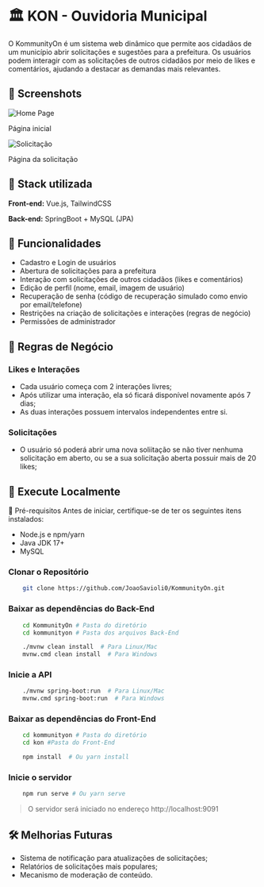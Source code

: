 
# 🏛️ KON - Ouvidoria Municipal

O KommunityOn é um sistema web dinâmico que permite aos cidadãos de um município abrir solicitações e sugestões para a prefeitura. Os usuários podem interagir com as solicitações de outros cidadãos por meio de likes e comentários, ajudando a destacar as demandas mais relevantes.

## 📸 Screenshots

![Home Page](https://github.com/user-attachments/assets/94674c84-f89e-4a30-95c1-ffa0e48ac891)

Página inicial

![Solicitação](https://github.com/user-attachments/assets/d1469d78-4e1b-4e84-85bb-c128548886f6)

Página da solicitação

## 🧵 Stack utilizada

**Front-end:** Vue.js, TailwindCSS

**Back-end:** SpringBoot + MySQL (JPA)


## 📱 Funcionalidades

- Cadastro e Login de usuários
- Abertura de solicitações para a prefeitura
- Interação com solicitações de outros cidadãos (likes e comentários)
- Edição de perfil (nome, email, imagem de usuário)
- Recuperação de senha (código de recuperação simulado como envio por email/telefone)
- Restrições na criação de solicitações e interações (regras de negócio)
- Permissões de administrador

## 📜 Regras de Negócio
### Likes e Interações

- Cada usuário começa com 2 interações livres;
- Após utilizar uma interação, ela só ficará disponível novamente após 7 dias;
- As duas interações possuem intervalos independentes entre si.

### Solicitações

- O usuário só poderá abrir uma nova soliitação se não tiver nenhuma solicitação em aberto, ou se a sua solicitação aberta possuir mais de 20 likes;


## 🚀 Execute Localmente

📌 Pré-requisitos
Antes de iniciar, certifique-se de ter os seguintes itens instalados:

- Node.js e npm/yarn
- Java JDK 17+
- MySQL

### Clonar o Repositório
```bash
    git clone https://github.com/JoaoSavioli0/KommunityOn.git
```
    
### Baixar as dependências do Back-End
```bash
    cd KommunityOn # Pasta do diretório
    cd kommunityon # Pasta dos arquivos Back-End

    ./mvnw clean install  # Para Linux/Mac
    mvnw.cmd clean install  # Para Windows 
```

### Inicie a API
```bash
    ./mvnw spring-boot:run  # Para Linux/Mac
    mvnw.cmd spring-boot:run  # Para Windows
```

### Baixar as dependências do Front-End
```bash
    cd kommunityon # Pasta do diretório
    cd kon #Pasta do Front-End

    npm install  # Ou yarn install
```

### Inicie o servidor
```bash
    npm run serve # Ou yarn serve
```
> O servidor será iniciado no endereço http://localhost:9091

## 🛠️ Melhorias Futuras

- Sistema de notificação para atualizações de solicitações;
- Relatórios de solicitações mais populares;
- Mecanismo de moderação de conteúdo.

